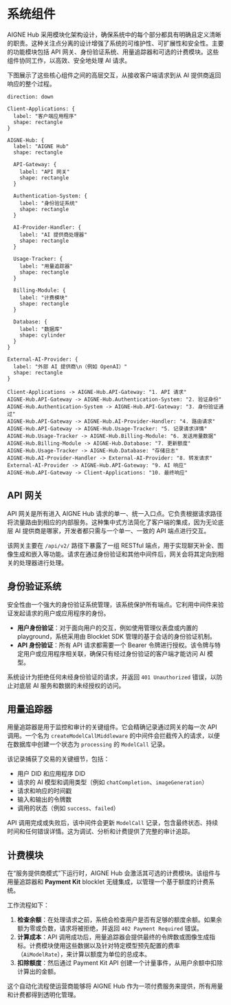 # 系统组件

AIGNE Hub 采用模块化架构设计，确保系统中的每个部分都具有明确且定义清晰的职责。这种关注点分离的设计增强了系统的可维护性、可扩展性和安全性。主要的功能模块包括 API 网关、身份验证系统、用量追踪器和可选的计费模块。这些组件协同工作，以高效、安全地处理 AI 请求。

下图展示了这些核心组件之间的高层交互，从接收客户端请求到从 AI 提供商返回响应的整个过程。

```d2
direction: down

Client-Applications: {
  label: "客户端应用程序"
  shape: rectangle
}

AIGNE-Hub: {
  label: "AIGNE Hub"
  shape: rectangle

  API-Gateway: {
    label: "API 网关"
    shape: rectangle
  }

  Authentication-System: {
    label: "身份验证系统"
    shape: rectangle
  }

  AI-Provider-Handler: {
    label: "AI 提供商处理器"
    shape: rectangle
  }

  Usage-Tracker: {
    label: "用量追踪器"
    shape: rectangle
  }

  Billing-Module: {
    label: "计费模块"
    shape: rectangle
  }

  Database: {
    label: "数据库"
    shape: cylinder
  }
}

External-AI-Provider: {
  label: "外部 AI 提供商\n（例如 OpenAI）"
  shape: rectangle
}

Client-Applications -> AIGNE-Hub.API-Gateway: "1. API 请求"
AIGNE-Hub.API-Gateway -> AIGNE-Hub.Authentication-System: "2. 验证身份"
AIGNE-Hub.Authentication-System -> AIGNE-Hub.API-Gateway: "3. 身份验证通过"
AIGNE-Hub.API-Gateway -> AIGNE-Hub.AI-Provider-Handler: "4. 路由请求"
AIGNE-Hub.API-Gateway -> AIGNE-Hub.Usage-Tracker: "5. 记录请求详情"
AIGNE-Hub.Usage-Tracker -> AIGNE-Hub.Billing-Module: "6. 发送用量数据"
AIGNE-Hub.Billing-Module -> AIGNE-Hub.Database: "7. 更新额度"
AIGNE-Hub.Usage-Tracker -> AIGNE-Hub.Database: "存储日志"
AIGNE-Hub.AI-Provider-Handler -> External-AI-Provider: "8. 转发请求"
External-AI-Provider -> AIGNE-Hub.API-Gateway: "9. AI 响应"
AIGNE-Hub.API-Gateway -> Client-Applications: "10. 最终响应"
```

## API 网关

API 网关是所有进入 AIGNE Hub 请求的单一、统一入口点。它负责根据请求路径将流量路由到相应的内部服务。这种集中式方法简化了客户端的集成，因为无论底层 AI 提供商是哪家，开发者都只需与一个单一、一致的 API 端点进行交互。

该网关主要在 `/api/v2/` 路径下暴露了一组 RESTful 端点，用于实现聊天补全、图像生成和嵌入等功能。请求在通过身份验证和其他中间件后，网关会将其定向到相关的处理器进行处理。

## 身份验证系统

安全性由一个强大的身份验证系统管理，该系统保护所有端点。它利用中间件来验证发起请求的用户或应用程序的身份。

-   **用户身份验证**：对于面向用户的交互，例如使用管理仪表盘或内置的 playground，系统采用由 Blocklet SDK 管理的基于会话的身份验证机制。
-   **API 身份验证**：所有 API 请求都需要一个 Bearer 令牌进行授权。该令牌与特定用户或应用程序相关联，确保只有经过身份验证的客户端才能访问 AI 模型。

系统设计为拒绝任何未经身份验证的请求，并返回 `401 Unauthorized` 错误，以防止对底层 AI 服务和数据的未经授权的访问。

## 用量追踪器

用量追踪器是用于监控和审计的关键组件。它会精确记录通过网关的每一次 API 调用。一个名为 `createModelCallMiddleware` 的中间件会拦截传入的请求，以便在数据库中创建一个状态为 `processing` 的 `ModelCall` 记录。

该记录捕获了交易的关键细节，包括：
-   用户 DID 和应用程序 DID
-   请求的 AI 模型和调用类型（例如 `chatCompletion`、`imageGeneration`）
-   请求和响应的时间戳
-   输入和输出的令牌数
-   调用的状态（例如 `success`、`failed`）

API 调用完成或失败后，该中间件会更新 `ModelCall` 记录，包含最终状态、持续时间和任何错误详情。这为调试、分析和计费提供了完整的审计追踪。

## 计费模块

在“服务提供商模式”下运行时，AIGNE Hub 会激活其可选的计费模块。该组件与用量追踪器和 **Payment Kit** blocklet 无缝集成，以管理一个基于额度的计费系统。

工作流程如下：
1.  **检查余额**：在处理请求之前，系统会检查用户是否有足够的额度余额。如果余额为零或负数，请求将被拒绝，并返回 `402 Payment Required` 错误。
2.  **计算成本**：API 调用成功后，用量追踪器会提供最终的令牌数或图像生成指标。计费模块使用这些数据以及针对特定模型预先配置的费率（`AiModelRate`），来计算以额度为单位的总成本。
3.  **扣除额度**：然后通过 Payment Kit API 创建一个计量事件，从用户余额中扣除计算出的金额。

这个自动化流程使运营商能够将 AIGNE Hub 作为一项付费服务来提供，所有用量和计费都得到透明化管理。
